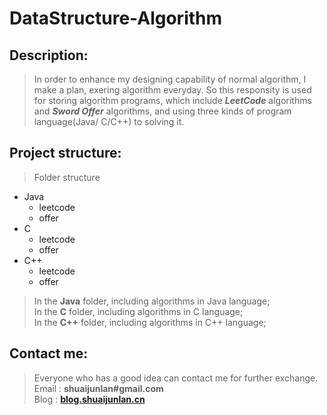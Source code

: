 # DataStructure-Algorithm
## Description:
> In order to enhance my designing capability of normal algorithm, I make a 
> plan, exering algorithm everyday. So this responsity is used for storing 
> algorithm programs, which include ___LeetCode___ algorithms and 
> ___Sword Offer___ algorithms, and using three kinds of program language(Java/
> C/C++) to solving it.

## Project structure:
> Folder structure

* Java
    * leetcode
    * offer
* C
    * leetcode
    * offer
* C++
    * leetcode
    * offer

> In the __Java__ folder, including algorithms in Java language;</br>
> In the __C__ folder, including algorithms in C language;</br>
> In the __C++__ folder, including algorithms in C++ language;</br>


## Contact me:
> Everyone who has a good idea can contact me for further exchange.</br>
> Email : __shuaijunlan#gmail.com__ </br>
> Blog : 
> __[blog.shuaijunlan.cn](http://blog.shuaijunlan.cn "Junlan Shuai's Blog")__

